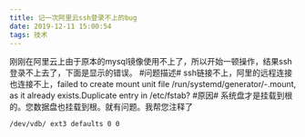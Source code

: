 ```yaml
---
title: 记一次阿里云ssh登录不上的bug
date: 2019-12-11 15:00:54
tags: 技术
---
```

刚刚在阿里云上由于原本的mysql镜像使用不上了，所以开始一顿操作，结果ssh登录不上去了，下面是显示的错误。
#问题描述#
 ssh链接不上，阿里的远程连接也连接不上，failed to create mount unit file /run/systemd/generator/-.mount, as it already exists.Duplicate entry in /etc/fstab?
 #原因#
 系统盘才是挂载到根的。您数据盘也挂载到根。就有问题。我帮您注释了
 ```
 /dev/vdb/ ext3 defaults 0 0
 ```
